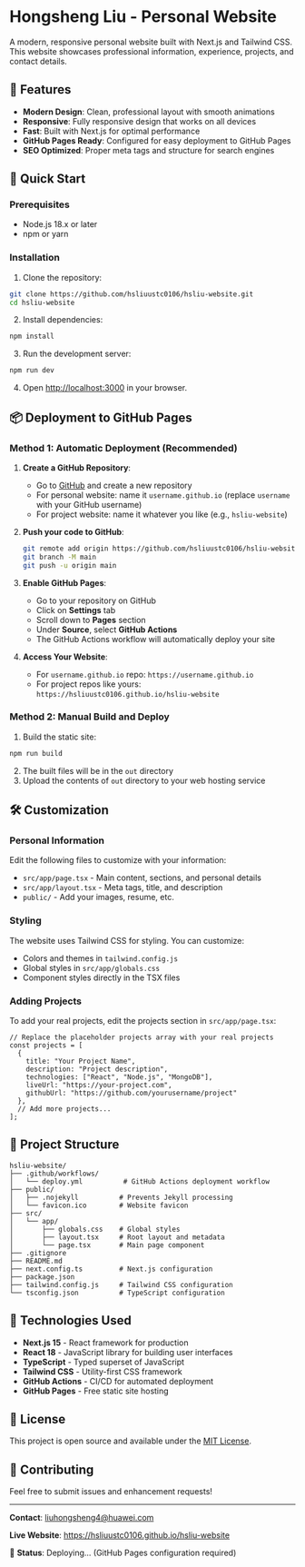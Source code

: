 # Hongsheng Liu - Personal Website

A modern, responsive personal website built with Next.js and Tailwind CSS. This website showcases professional information, experience, projects, and contact details.

## 🌟 Features

- **Modern Design**: Clean, professional layout with smooth animations
- **Responsive**: Fully responsive design that works on all devices
- **Fast**: Built with Next.js for optimal performance
- **GitHub Pages Ready**: Configured for easy deployment to GitHub Pages
- **SEO Optimized**: Proper meta tags and structure for search engines

## 🚀 Quick Start

### Prerequisites

- Node.js 18.x or later
- npm or yarn

### Installation

1. Clone the repository:
```bash
git clone https://github.com/hsliuustc0106/hsliu-website.git
cd hsliu-website
```

2. Install dependencies:
```bash
npm install
```

3. Run the development server:
```bash
npm run dev
```

4. Open [http://localhost:3000](http://localhost:3000) in your browser.

## 📦 Deployment to GitHub Pages

### Method 1: Automatic Deployment (Recommended)

1. **Create a GitHub Repository**:
   - Go to [GitHub](https://github.com) and create a new repository
   - For personal website: name it `username.github.io` (replace `username` with your GitHub username)
   - For project website: name it whatever you like (e.g., `hsliu-website`)

2. **Push your code to GitHub**:
   ```bash
   git remote add origin https://github.com/hsliuustc0106/hsliu-website.git
   git branch -M main
   git push -u origin main
   ```

3. **Enable GitHub Pages**:
   - Go to your repository on GitHub
   - Click on **Settings** tab
   - Scroll down to **Pages** section
   - Under **Source**, select **GitHub Actions**
   - The GitHub Actions workflow will automatically deploy your site

4. **Access Your Website**:
   - For `username.github.io` repo: `https://username.github.io`
   - For project repos like yours: `https://hsliuustc0106.github.io/hsliu-website`

### Method 2: Manual Build and Deploy

1. Build the static site:
```bash
npm run build
```

2. The built files will be in the `out` directory
3. Upload the contents of `out` directory to your web hosting service

## 🛠️ Customization

### Personal Information

Edit the following files to customize with your information:

- `src/app/page.tsx` - Main content, sections, and personal details
- `src/app/layout.tsx` - Meta tags, title, and description
- `public/` - Add your images, resume, etc.

### Styling

The website uses Tailwind CSS for styling. You can customize:

- Colors and themes in `tailwind.config.js`
- Global styles in `src/app/globals.css`
- Component styles directly in the TSX files

### Adding Projects

To add your real projects, edit the projects section in `src/app/page.tsx`:

```tsx
// Replace the placeholder projects array with your real projects
const projects = [
  {
    title: "Your Project Name",
    description: "Project description",
    technologies: ["React", "Node.js", "MongoDB"],
    liveUrl: "https://your-project.com",
    githubUrl: "https://github.com/yourusername/project"
  },
  // Add more projects...
];
```

## 📁 Project Structure

```
hsliu-website/
├── .github/workflows/
│   └── deploy.yml          # GitHub Actions deployment workflow
├── public/
│   ├── .nojekyll          # Prevents Jekyll processing
│   └── favicon.ico        # Website favicon
├── src/
│   └── app/
│       ├── globals.css    # Global styles
│       ├── layout.tsx     # Root layout and metadata
│       └── page.tsx       # Main page component
├── .gitignore
├── README.md
├── next.config.ts         # Next.js configuration
├── package.json
├── tailwind.config.js     # Tailwind CSS configuration
└── tsconfig.json          # TypeScript configuration
```

## 🔧 Technologies Used

- **Next.js 15** - React framework for production
- **React 18** - JavaScript library for building user interfaces
- **TypeScript** - Typed superset of JavaScript
- **Tailwind CSS** - Utility-first CSS framework
- **GitHub Actions** - CI/CD for automated deployment
- **GitHub Pages** - Free static site hosting

## 📝 License

This project is open source and available under the [MIT License](LICENSE).

## 🤝 Contributing

Feel free to submit issues and enhancement requests!

---

**Contact**: [liuhongsheng4@huawei.com](mailto:liuhongsheng4@huawei.com)

**Live Website**: https://hsliuustc0106.github.io/hsliu-website

🌟 **Status**: Deploying... (GitHub Pages configuration required)

